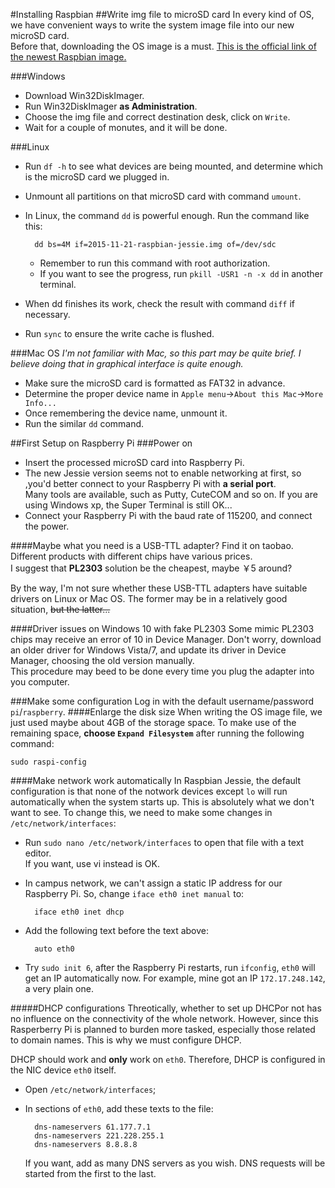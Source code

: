 #Installing Raspbian
##Write img file to microSD card
In every kind of OS, we have convenient ways to write the system image file into our new microSD card.  
Before that, downloading the OS image is a must. [This is the official link of the newest Raspbian image.](https://downloads.raspberrypi.org/raspbian_latest)

###Windows
* Download Win32DiskImager.
* Run Win32DiskImager **as Administration**.
* Choose the img file and correct destination desk, click on `Write`.
* Wait for a couple of monutes, and it will be done.

###Linux
* Run `df -h` to see what devices are being mounted, and determine which is the microSD card we plugged in.
* Unmount all partitions on that microSD card with command `umount`.
* In Linux, the command `dd` is powerful enough. Run the command like this:  

		dd bs=4M if=2015-11-21-raspbian-jessie.img of=/dev/sdc
	* Remember to run this command with root authorization.
	* If you want to see the progress, run `pkill -USR1 -n -x dd` in another terminal.
* When dd finishes its work, check the result with command `diff` if necessary.
* Run `sync` to ensure the write cache is flushed.

###Mac OS
*I'm not familiar with Mac, so this part may be quite brief. I believe doing that in graphical interface is quite enough.*

* Make sure the microSD card is formatted as FAT32 in advance.
* Determine the proper device name in `Apple menu`->`About this Mac`->`More Info...`
* Once remembering the device name, unmount it.
* Run the similar `dd` command.

##First Setup on Raspberry Pi
###Power on
* Insert the processed microSD card into Raspberry Pi.
* The new Jessie version seems not to enable networking at first, so ,you'd better connect to your Raspberry Pi with **a serial port**.  
Many tools are available, such as Putty, CuteCOM and so on. If you are using Windows xp, the Super Terminal is still OK...
* Connect your Raspberry Pi with the baud rate of 115200, and connect the power.

####Maybe what you need is a USB-TTL adapter?
Find it on taobao. Different products with different chips have various prices.  
I suggest that **PL2303** solution be the cheapest, maybe ￥5 around?

By the way, I'm not sure whether these USB-TTL adapters have suitable drivers on Linux or Mac OS. The former may be in a relatively good situation, ~~but the latter...~~

####Driver issues on Windows 10 with fake PL2303
Some mimic PL2303 chips may receive an error of 10 in Device Manager. Don't worry, download an older driver for Windows Vista/7, and update its driver in Device Manager, choosing the old version manually.  
This procedure may beed to be done every time you plug the adapter into you computer.

###Make some configuration
Log in with the default username/password `pi`/`raspberry`.
####Enlarge the disk size
When writing the OS image file, we just used maybe about 4GB of the storage space. To make use of the remaining space, **choose `Expand Filesystem`** after running the following command:

	sudo raspi-config

####Make network work automatically
In Raspbian Jessie, the default configuration is that none of the notwork devices except `lo` will run automatically when the system starts up. This is absolutely what we don't want to see. To change this, we need to make some changes in `/etc/network/interfaces`:

* Run `sudo nano /etc/network/interfaces` to open that file with a text editor.  
If you want, use vi instead is OK.
* In campus network, we can't assign a static IP address for our Raspberry Pi. So, change `iface eth0 inet manual` to:

		iface eth0 inet dhcp
* Add the following text before the text above:

		auto eth0
* Try `sudo init 6`, after the Raspberry Pi restarts, run `ifconfig`, `eth0` will get an IP automatically now. For example, mine got an IP `172.17.248.142`, a very plain one.

#####DHCP configurations
Threotically, whether to set up DHCPor not has no influence on the connectivity of the whole network. However, since this Rasperberry Pi is planned to burden more tasked, especially those related to domain names. This is why we must configure DHCP.

DHCP should work and **only** work on `eth0`. Therefore, DHCP is configured in the NIC device `eth0` itself.

* Open `/etc/network/interfaces`;
* In sections of `eth0`, add these texts to the file:

		dns-nameservers 61.177.7.1
		dns-nameservers 221.228.255.1
		dns-nameservers 8.8.8.8
	If you want, add as many DNS servers as you wish. DNS requests will be started from the first to the last.
